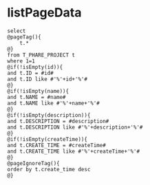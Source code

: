 listPageData
===
    select
    @pageTag(){
        t.*
    @}
    from T_PHARE_PROJECT t
    where 1=1
    @if(!isEmpty(id)){
    and t.ID = #id#
    and t.ID like #'%'+id+'%'#
    @}
    @if(!isEmpty(name)){
    and t.NAME = #name#
    and t.NAME like #'%'+name+'%'#
    @}
    @if(!isEmpty(description)){
    and t.DESCRIPTION = #description#
    and t.DESCRIPTION like #'%'+description+'%'#
    @}
    @if(!isEmpty(createTime)){
    and t.CREATE_TIME = #createTime#
    and t.CREATE_TIME like #'%'+createTime+'%'#
    @}
    @pageIgnoreTag(){
    order by t.create_time desc
    @}
